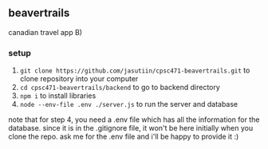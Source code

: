 ## beavertrails

canadian travel app B)

### setup

1. `git clone https://github.com/jasutiin/cpsc471-beavertrails.git` to clone repository into your computer
2. `cd cpsc471-beavertrails/backend` to go to backend directory
3. `npm i` to install libraries
4. `node --env-file .env ./server.js` to run the server and database

note that for step 4, you need a .env file which has all the information for the database. since it is in the .gitignore file, it won't be here initially when you clone the repo. ask me for the .env file and i'll be happy to provide it :)
